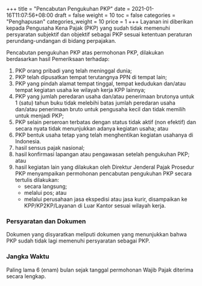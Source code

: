 +++
title = "Pencabutan Pengukuhan PKP"
date = 2021-01-16T11:07:56+08:00
draft = false
weight = 10
toc = false
categories = "Penghapusan"
categories_weight = 10
price = 1
+++
Layanan ini diberikan kepada Pengusaha Kena Pajak (PKP) yang sudah tidak memenuhi persyaratan subjektif dan objektif sebagai PKP sesuai ketentuan peraturan perundang-undangan di bidang perpajakan.

Pencabutan pengukuhan PKP atas permohonan PKP, dilakukan berdasarkan hasil Pemeriksaan terhadap:
1. PKP orang pribadi yang telah meninggal dunia;
2. PKP telah dipusatkan tempat terutangnya PPN di tempat lain;
3. PKP yang pindah alamat tempat tinggal, tempat kedudukan dan/atau tempat kegiatan usaha ke wilayah kerja KPP lainnya;
4. PKP yang jumlah peredaran usaha dan/atau penerimaan brutonya untuk 1 (satu) tahun buku tidak melebihi batas jumlah peredaran usaha dan/atau penerimaan bruto untuk pengusaha kecil dan tidak
memilih untuk menjadi PKP;
5. PKP selain perseroan terbatas dengan status tidak aktif (non efektif) dan secara nyata tidak menunjukkan adanya kegiatan usaha; atau
6. PKP bentuk usaha tetap yang telah menghentikan kegiatan usahanya di Indonesia.
7. hasil sensus pajak nasional;
8. hasil konfirmasi lapangan atau pengawasan setelah pengukuhan PKP; atau
9. hasil kegiatan lain yang dilakukan oleh Direktur Jenderal Pajak Prosedur PKP menyampaikan permohonan pencabutan pengukuhan PKP secara tertulis dilakukan:
    - secara langsung;
    - melalui pos; atau
    - melalui perusahaan jasa ekspedisi atau jasa kurir,
disampaikan ke KPP/KP2KP/Layanan di Luar Kantor sesuai wilayah kerja.

### Persyaratan dan Dokumen
Dokumen yang disyaratkan meliputi dokumen yang menunjukkan bahwa PKP sudah tidak lagi memenuhi persyaratan sebagai PKP. 

### Jangka Waktu
Paling lama 6 (enam) bulan sejak tanggal permohonan Wajib Pajak diterima secara lengkap.